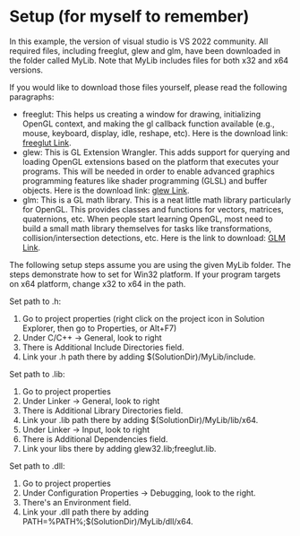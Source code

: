 # Setup (for myself to remember)

In this example, the version of visual studio is VS 2022 community. All required files, including freeglut, glew and glm, have
been downloaded in the folder called MyLib. Note that MyLib includes files for both x32 and x64 versions.

If you would like to download those files yourself, please read the following paragraphs:

- freeglut: This helps us creating a window for drawing, initializing OpenGL context, and making the gl callback
function available (e.g., mouse, keyboard, display, idle, reshape, etc). Here is the download link:
[freeglut Link](http://freeglut.sourceforge.net/).
- glew: This is GL Extension Wrangler. This adds support for querying and loading OpenGL extensions based on the
platform that executes your programs. This will be needed in order to enable advanced graphics programming
features like shader programming (GLSL) and buffer objects. Here is the download link: [glew Link](http://glew.sourceforge.net/).
- glm: This is a GL math library. This is a neat little math library particularly for OpenGL. This provides classes and
functions for vectors, matrices, quaternions, etc. When people start learning OpenGL, most need to build a small
math library themselves for tasks like transformations, collision/intersection detections, etc. Here is the link to
download: [GLM Link](http://glm.g-truc.net).

The following setup steps assume you are using the given MyLib folder. The steps demonstrate how to set for Win32 platform. If your program targets on x64 platform, change x32 to x64 in the path.

Set path to .h:

1. Go to project properties (right click on the project icon in Solution Explorer, then go to Properties, or
Alt+F7)
2. Under C/C++ -> General, look to right
3. There is Additional Include Directories field.
4. Link your .h path there by adding $(SolutionDir)/MyLib/include.

Set path to .lib:

1. Go to project properties
2. Under Linker -> General, look to right
3. There is Additional Library Directories field.
4. Link your .lib path there by adding $(SolutionDir)/MyLib/lib/x64.
5. Under Linker -> Input, look to right
6. There is Additional Dependencies field.
7. Link your libs there by adding glew32.lib;freeglut.lib.

Set path to .dll:

1. Go to project properties
2. Under Configuration Properties -> Debugging, look to the right.
3. There's an Environment field.
4. Link your .dll path there by adding PATH=%PATH%;$(SolutionDir)/MyLib/dll/x64.
